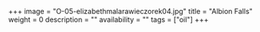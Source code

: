 +++
image = "O-05-elizabethmalarawieczorek04.jpg"
title = "Albion Falls"
weight = 0
description = ""
availability = ""
tags = ["oil"]
+++
